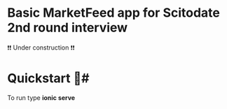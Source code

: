 # Basic MarketFeed app for Scitodate 2nd round interview 

:exclamation::exclamation: Under construction :exclamation::exclamation:

# Quickstart 🚀#
To run type **ionic serve**
